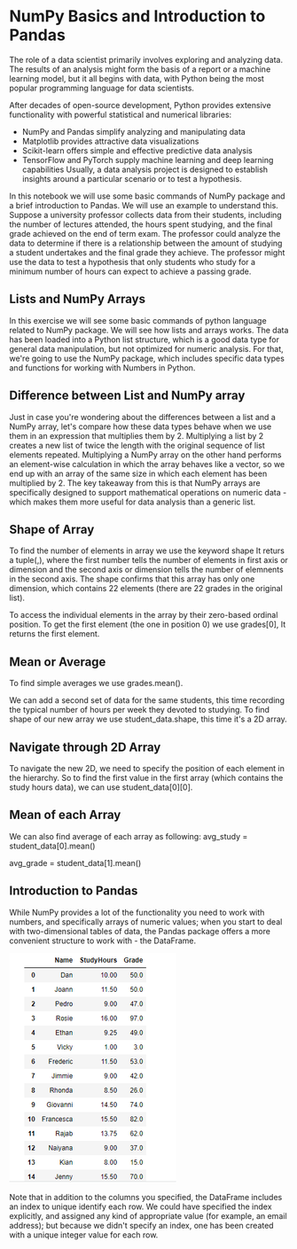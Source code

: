 #  NumPy Basics and Introduction to Pandas

The role of a data scientist primarily involves exploring and analyzing data. The results of an analysis might form the basis of a report or a machine learning model, but it all begins with data, with Python being the most popular programming language for data scientists.

After decades of open-source development, Python provides extensive functionality with powerful statistical and numerical libraries:

* NumPy and Pandas simplify analyzing and manipulating data
* Matplotlib provides attractive data visualizations
* Scikit-learn offers simple and effective predictive data analysis
* TensorFlow and PyTorch supply machine learning and deep learning capabilities
Usually, a data analysis project is designed to establish insights around a particular scenario or to test a hypothesis.

In this notebook we will use some basic commands of NumPy package and a brief introduction to Pandas. We will use an example to understand this. Suppose a university professor collects data from their students, including the number of lectures attended, the hours spent studying, and the final grade achieved on the end of term exam. The professor could analyze the data to determine if there is a relationship between the amount of studying a student undertakes and the final grade they achieve. The professor might use the data to test a hypothesis that only students who study for a minimum number of hours can expect to achieve a passing grade.

## Lists and NumPy Arrays
In this exercise we will see some basic commands of python language related to NumPy package. We will see how lists and arrays works. The data has been loaded into a Python list structure, which is a good data type for general data manipulation, but not optimized for numeric analysis. For that, we're going to use the NumPy package, which includes specific data types and functions for working with Numbers in Python.

## Difference between List and NumPy array
Just in case you're wondering about the differences between a list and a NumPy array, let's compare how these data types behave when we use them in an expression that multiplies them by 2. Multiplying a list by 2 creates a new list of twice the length with the original sequence of list elements repeated. Multiplying a NumPy array on the other hand performs an element-wise calculation in which the array behaves like a vector, so we end up with an array of the same size in which each element has been multiplied by 2. The key takeaway from this is that NumPy arrays are specifically designed to support mathematical operations on numeric data - which makes them more useful for data analysis than a generic list.

## Shape of Array
To find the number of elements in array we use the keyword shape It returs a tuple(,), where the first number tells the number of elements in first axis or dimension and the second axis or dimension tells the number of elemnents in the second axis. The shape confirms that this array has only one dimension, which contains 22 elements (there are 22 grades in the original list).

To access the individual elements in the array by their zero-based ordinal position. To get the first element (the one in position 0) we use grades[0], It returns the first element.

## Mean or Average 
To find simple averages we use grades.mean().

We can add a second set of data for the same students, this time recording the typical number of hours per week they devoted to studying. To find shape of our new array we use student_data.shape, this time it's a 2D array.

## Navigate through 2D Array
To navigate the new 2D, we need to specify the position of each element in the hierarchy. So to find the first value in the first array (which contains the study hours data), we can use student_data[0][0].

## Mean of each Array
We can also find average of each array as following:
avg_study = student_data[0].mean()

avg_grade = student_data[1].mean()

## Introduction to Pandas
While NumPy provides a lot of the functionality you need to work with numbers, and specifically arrays of numeric values; when you start to deal with two-dimensional tables of data, the Pandas package offers a more convenient structure to work with - the DataFrame.

![This is an image](https://github.com/monazza-qk92/Python_NumPy_Basics/blob/main/pandaaa.png)

Note that in addition to the columns you specified, the DataFrame includes an index to unique identify each row. We could have specified the index explicitly, and assigned any kind of appropriate value (for example, an email address); but because we didn't specify an index, one has been created with a unique integer value for each row.

